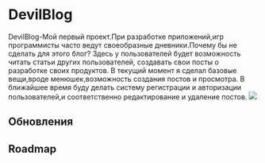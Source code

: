 <h1>DevilBlog</h1>
<p>DevilBlog-Мой первый проект.При разработке приложений,игр программисты часто ведут своеобразные дневники.Почему бы не сделать для этого
блог?
Здесь у пользователей будет возможность читать статьи других пользователей, создавать свои посты о разработке своих продуктов.
В текущий момент я сделал базовые вещи,вроде менюшек,возможность создания постов и просмотра.
    В ближайшее время буду делать систему регистрации и авторизации пользователей,и соответственно редактирование и удаление постов.
    <img src='https://github.com/Nixonnes/DevilBlog/assets/62841522/ec975fa9-28d6-4895-8a8d-acf6d5000199'>
</p>
<h2>Обновления</h2>

<h2>Roadmap</h2>
